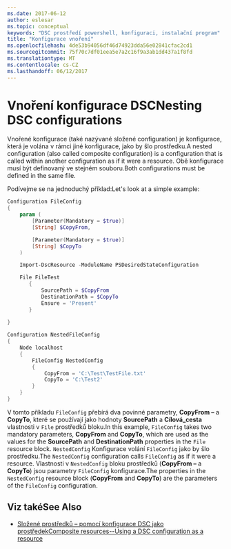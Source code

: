 ```yaml
---
ms.date: 2017-06-12
author: eslesar
ms.topic: conceptual
keywords: "DSC prostředí powershell, konfiguraci, instalační program"
title: "Konfigurace vnoření"
ms.openlocfilehash: 4de53b94056df46d74923dda56e02841cfac2cd1
ms.sourcegitcommit: 75f70c7df01eea5e7a2c16f9a3ab1dd437a1f8fd
ms.translationtype: MT
ms.contentlocale: cs-CZ
ms.lasthandoff: 06/12/2017
---
```

# <a name="nesting-dsc-configurations"></a><span data-ttu-id="68262-103">Vnoření konfigurace DSC</span><span class="sxs-lookup"><span data-stu-id="68262-103">Nesting DSC configurations</span></span>

<span data-ttu-id="68262-104">Vnořené konfigurace (také nazývané složené configuration) je konfigurace, která je volána v rámci jiné konfigurace, jako by šlo prostředku.</span><span class="sxs-lookup"><span data-stu-id="68262-104">A nested configuration (also called composite configuration) is a configuration that is called within another configuration as if it were a resource.</span></span>
<span data-ttu-id="68262-105">Obě konfigurace musí být definovaný ve stejném souboru.</span><span class="sxs-lookup"><span data-stu-id="68262-105">Both configurations must be defined in the same file.</span></span>

<span data-ttu-id="68262-106">Podívejme se na jednoduchý příklad:</span><span class="sxs-lookup"><span data-stu-id="68262-106">Let's look at a simple example:</span></span>

```powershell
Configuration FileConfig 
{
    param (
        [Parameter(Mandatory = $true)]
        [String] $CopyFrom,

        [Parameter(Mandatory = $true)]
        [String] $CopyTo
    )

    Import-DscResource -ModuleName PSDesiredStateConfiguration

    File FileTest
       {
           SourcePath = $CopyFrom
           DestinationPath = $CopyTo
           Ensure = 'Present'
       }
    
}

Configuration NestedFileConfig
{
    Node localhost
    {
        FileConfig NestedConfig
        {
            CopyFrom = 'C:\Test\TestFile.txt'
            CopyTo = 'C:\Test2'
        }
    }
}
```

<span data-ttu-id="68262-107">V tomto příkladu `FileConfig` přebírá dva povinné parametry, **CopyFrom –** a **CopyTo**, které se používají jako hodnoty **SourcePath** a  **Cílová_cesta** vlastnosti v `File` prostředků bloku.</span><span class="sxs-lookup"><span data-stu-id="68262-107">In this example, `FileConfig` takes two mandatory parameters,  **CopyFrom** and **CopyTo**, which are used as the values for the **SourcePath** and **DestinationPath** properties in the `File` resource block.</span></span> <span data-ttu-id="68262-108">`NestedConfig` Konfigurace volání `FileConfig` jako by šlo prostředku.</span><span class="sxs-lookup"><span data-stu-id="68262-108">The `NestedConfig` configuration calls `FileConfig` as if it were a resource.</span></span>
<span data-ttu-id="68262-109">Vlastnosti v `NestedConfig` bloku prostředků (**CopyFrom –** a **CopyTo**) jsou parametry `FileConfig` konfigurace.</span><span class="sxs-lookup"><span data-stu-id="68262-109">The properties in the `NestedConfig` resource block (**CopyFrom** and **CopyTo**) are the parameters of the `FileConfig` configuration.</span></span>

## <a name="see-also"></a><span data-ttu-id="68262-110">Viz také</span><span class="sxs-lookup"><span data-stu-id="68262-110">See Also</span></span>

- [<span data-ttu-id="68262-111">Složené prostředků – pomocí konfigurace DSC jako prostředek</span><span class="sxs-lookup"><span data-stu-id="68262-111">Composite resources--Using a DSC configuration as a resource</span></span>](authoringResourceComposite.md)

